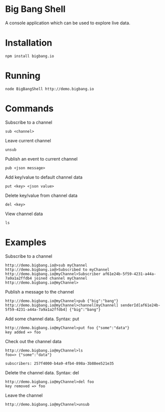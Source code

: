 Big Bang Shell
==============

A console application which can be used to explore live data.

Installation
============

    npm install bigbang.io

Running
=======

    node BigBangShell http://demo.bigbang.io

Commands
========

Subscribe to a channel

    sub <channel>

Leave current channel

    unsub

Publish an event to current channel

    pub <json message>

Add key/value to default channel data

    put <key> <json value>

Delete key/value from channel data

    del <key>

View channel data

    ls


Examples
========

Subscribe to a channel

    http://demo.bigbang.io@>sub myChannel
    http://demo.bigbang.io@>Subscribed to myChannel
    http://demo.bigbang.io@myChannel>Subscriber af61e24b-5f59-4231-a44a-7a9a1a2ffdb4 joined channel myChannel
    http://demo.bigbang.io@myChannel>

Publish a message to the channel

    http://demo.bigbang.io@myChannel>pub {"big":"bang"}
    http://demo.bigbang.io@myChannel>channel[myChannel] senderId[af61e24b-5f59-4231-a44a-7a9a1a2ffdb4] {"big":"bang"}

Add some channel data. Syntax: put <key> <json value>

    http://demo.bigbang.io@myChannel>put foo {"some":"data"}
    key added => foo

Check out the channel data

    http://demo.bigbang.io@myChannel>ls
    foo=> {"some":"data"}

    subscribers: 257f4000-b4a9-4fb4-898a-3b88ee521e35

Delete the channel data.  Syntax: del <key>

    http://demo.bigbang.io@myChannel>del foo
    key removed => foo

Leave the channel

    http://demo.bigbang.io@myChannel>unsub
